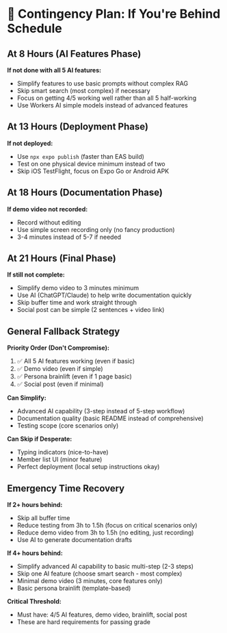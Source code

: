 # 🚨 Contingency Plan: If You're Behind Schedule

## At 8 Hours (AI Features Phase)

**If not done with all 5 AI features:**
- Simplify features to use basic prompts without complex RAG
- Skip smart search (most complex) if necessary
- Focus on getting 4/5 working well rather than all 5 half-working
- Use Workers AI simple models instead of advanced features

## At 13 Hours (Deployment Phase)

**If not deployed:**
- Use `npx expo publish` (faster than EAS build)
- Test on one physical device minimum instead of two
- Skip iOS TestFlight, focus on Expo Go or Android APK

## At 18 Hours (Documentation Phase)

**If demo video not recorded:**
- Record without editing
- Use simple screen recording only (no fancy production)
- 3-4 minutes instead of 5-7 if needed

## At 21 Hours (Final Phase)

**If still not complete:**
- Simplify demo video to 3 minutes minimum
- Use AI (ChatGPT/Claude) to help write documentation quickly
- Skip buffer time and work straight through
- Social post can be simple (2 sentences + video link)

## General Fallback Strategy

**Priority Order (Don't Compromise):**
1. ✅ All 5 AI features working (even if basic)
2. ✅ Demo video (even if simple)
3. ✅ Persona brainlift (even if 1 page basic)
4. ✅ Social post (even if minimal)

**Can Simplify:**
- Advanced AI capability (3-step instead of 5-step workflow)
- Documentation quality (basic README instead of comprehensive)
- Testing scope (core scenarios only)

**Can Skip if Desperate:**
- Typing indicators (nice-to-have)
- Member list UI (minor feature)
- Perfect deployment (local setup instructions okay)

## Emergency Time Recovery

**If 2+ hours behind:**
- Skip all buffer time
- Reduce testing from 3h to 1.5h (focus on critical scenarios only)
- Reduce demo video from 3h to 1.5h (no editing, just recording)
- Use AI to generate documentation drafts

**If 4+ hours behind:**
- Simplify advanced AI capability to basic multi-step (2-3 steps)
- Skip one AI feature (choose smart search - most complex)
- Minimal demo video (3 minutes, core features only)
- Basic persona brainlift (template-based)

**Critical Threshold:**
- Must have: 4/5 AI features, demo video, brainlift, social post
- These are hard requirements for passing grade

